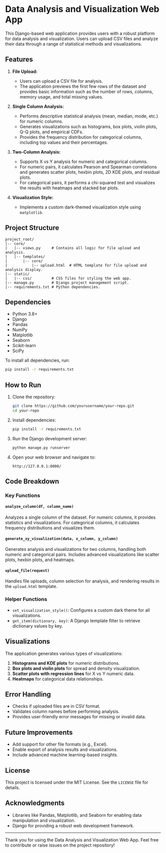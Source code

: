 # Data Analysis and Visualization Web App

This Django-based web application provides users with a robust platform for data analysis and visualization. Users can upload CSV files and analyze their data through a range of statistical methods and visualizations.

## Features

1. **File Upload:**
   - Users can upload a CSV file for analysis.
   - The application previews the first few rows of the dataset and provides basic information such as the number of rows, columns, memory usage, and total missing values.

2. **Single Column Analysis:**
   - Performs descriptive statistical analysis (mean, median, mode, etc.) for numeric columns.
   - Generates visualizations such as histograms, box plots, violin plots, Q-Q plots, and empirical CDFs.
   - Provides the frequency distribution for categorical columns, including top values and their percentages.

3. **Two-Column Analysis:**
   - Supports X vs Y analysis for numeric and categorical columns.
   - For numeric pairs, it calculates Pearson and Spearman correlations and generates scatter plots, hexbin plots, 2D KDE plots, and residual plots.
   - For categorical pairs, it performs a chi-squared test and visualizes the results with heatmaps and stacked bar plots.

4. **Visualization Style:**
   - Implements a custom dark-themed visualization style using `matplotlib`.

## Project Structure

```
project_root/
|-- core/
|   |-- views.py     # Contains all logic for file upload and analysis.
|   |-- templates/
|       |-- core/
|           |-- upload.html  # HTML template for file upload and analysis display.
|-- static/
|   |-- css/         # CSS files for styling the web app.
|-- manage.py        # Django project management script.
|-- requirements.txt # Python dependencies.
```

## Dependencies

- Python 3.8+
- Django
- Pandas
- NumPy
- Matplotlib
- Seaborn
- Scikit-learn
- SciPy

To install all dependencies, run:
```bash
pip install -r requirements.txt
```

## How to Run

1. Clone the repository:
   ```bash
   git clone https://github.com/yourusername/your-repo.git
   cd your-repo
   ```

2. Install dependencies:
   ```bash
   pip install -r requirements.txt
   ```

3. Run the Django development server:
   ```bash
   python manage.py runserver
   ```

4. Open your web browser and navigate to:
   ```
   http://127.0.0.1:8000/
   ```

## Code Breakdown

### Key Functions

#### `analyze_column(df, column_name)`
Analyzes a single column of the dataset. For numeric columns, it provides statistics and visualizations. For categorical columns, it calculates frequency distributions and visualizes them.

#### `generate_xy_visualization(data, x_column, y_column)`
Generates analysis and visualizations for two columns, handling both numeric and categorical pairs. Includes advanced visualizations like scatter plots, hexbin plots, and heatmaps.

#### `upload_file(request)`
Handles file uploads, column selection for analysis, and rendering results in the `upload.html` template.

### Helper Functions

- `set_visualization_style()`: Configures a custom dark theme for all visualizations.
- `get_item(dictionary, key)`: A Django template filter to retrieve dictionary values by key.

## Visualizations

The application generates various types of visualizations:

1. **Histograms and KDE plots** for numeric distributions.
2. **Box plots and violin plots** for spread and density visualization.
3. **Scatter plots with regression lines** for X vs Y numeric data.
4. **Heatmaps** for categorical data relationships.

## Error Handling

- Checks if uploaded files are in CSV format.
- Validates column names before performing analysis.
- Provides user-friendly error messages for missing or invalid data.

## Future Improvements

- Add support for other file formats (e.g., Excel).
- Enable export of analysis results and visualizations.
- Include advanced machine learning-based insights.

## License

This project is licensed under the MIT License. See the `LICENSE` file for details.

## Acknowledgments

- Libraries like Pandas, Matplotlib, and Seaborn for enabling data manipulation and visualization.
- Django for providing a robust web development framework.

---

Thank you for using the Data Analysis and Visualization Web App. Feel free to contribute or raise issues on the project repository!

